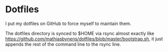 Dotfiles
========

I put my dotfiles on GitHub to force myself to maintain them.

The dotfiles directory is synced to $HOME via rsync almost exactly like https://github.com/mathiasbynens/dotfiles/blob/master/bootstrap.sh, it just appends the rest of the command line to the rsync line.
